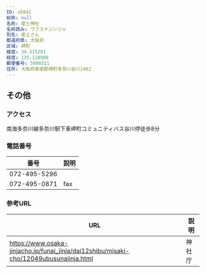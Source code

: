 ```yaml
---
ID: vE041
総称: null
名称: 産土神社
名称読み: ウブスナジンジャ
別名: 産土さん
都道府県: 大阪府
区域: 岬町
緯度: 34.315281
経度: 135.118988
郵便番号: 5990311
住所: 大阪府泉南郡岬町多奈川谷川1462
---
```


## その他

### アクセス

南海多奈川線多奈川駅下車岬町コミュニティバス谷川停徒歩8分

### 電話番号

| 番号         | 説明 |
| ------------ | ---- |
| 072-495-5296 |      |
| 072-495-0871 | fax  |

### 参考URL

| URL                                                                                    | 説明   |
| -------------------------------------------------------------------------------------- | ------ |
| https://www.osaka-jinjacho.jp/funai_jinja/dai12shibu/misaki-cho/12049ubusunajinja.html | 神社庁 |
